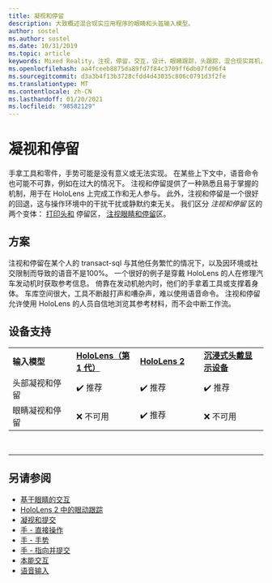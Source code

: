```yaml
---
title: 凝视和停留
description: 大致概述混合现实应用程序的眼睛和头盔输入模型。
author: sostel
ms.author: sostel
ms.date: 10/31/2019
ms.topic: article
keywords: Mixed Reality，注视，停留，交互，设计，眼睛跟踪，头跟踪，混合现实耳机，windows mixed Reality 耳机，虚拟现实耳机，HoloLens，MRTK，混合现实工具包
ms.openlocfilehash: aa4fceeb8875da89fd7f84c3709ff6db07fd96f4
ms.sourcegitcommit: d3a3b4f13b3728cfdd4d43035c806c0791d3f2fe
ms.translationtype: MT
ms.contentlocale: zh-CN
ms.lasthandoff: 01/20/2021
ms.locfileid: "98582129"
---
```

# <a name="gaze-and-dwell"></a>凝视和停留

手拿工具和零件，手势可能是没有意义或无法实现。
在某些上下文中，语音命令也可能不可靠，例如在过大的情况下。
注视和停留提供了一种熟悉且易于掌握的机制，用于在 HoloLens 上完成工作和无人参与。
此外，注视和停留是一个很好的回退，这与操作环境中的干扰干扰或静默约束无关。
我们区分 _注视和停留_ 区的两个变体： [打印头和](gaze-and-dwell-head.md) 停留区， [注视眼睛和停留](gaze-and-dwell-eyes.md)区。

## <a name="scenarios"></a>方案

注视和停留在某个人的 transact-sql 与其他任务繁忙的情况下，以及因环境或社交限制而导致的语音不是100%。
一个很好的例子是穿戴 HoloLens 的人在修理汽车发动机时获取参考信息。
倚靠在发动机舱内时，他们的手拿着工具或支撑着身体。
车库空间很大，工具不断敲打声和嘈杂声，难以使用语音命令。
注视和停留允许使用 HoloLens 的人员自信地浏览其参考材料，而不会中断工作流。

## <a name="device-support"></a>设备支持

<table>
    <colgroup>
    <col width="25%" />
    <col width="25%" />
    <col width="25%" />
    <col width="25%" />
    </colgroup>
    <tr>
        <td><strong>输入模型</strong></td>
        <td><a href="/hololens/hololens1-hardware"><strong>HoloLens（第 1 代）</strong></a></td>
        <td><a href="https://docs.microsoft.com/hololens/hololens2-hardware"><strong>HoloLens 2</strong></td>
        <td><a href="../discover/immersive-headset-hardware-details.md"><strong>沉浸式头戴显示设备</strong></a></td>
    </tr>
     <tr>
        <td>头部凝视和停留</td>
        <td>✔️ 推荐</td>
        <td>✔️ 推荐</td>
        <td>✔️ 推荐</td>
    </tr>
     <tr>
        <td>眼睛凝视和停留</td>
        <td>❌ 不可用</td>
        <td>✔️ 推荐</td>
        <td>❌ 不可用</td>
    </tr>
</table>


<br>

---

 ## <a name="see-also"></a>另请参阅

* [基于眼睛的交互](eye-gaze-interaction.md)
* [HoloLens 2 中的眼动跟踪](eye-tracking.md)
* [凝视和提交](gaze-and-commit.md)
* [手 - 直接操作](direct-manipulation.md)
* [手 - 手势](gaze-and-commit.md#composite-gestures)
* [手 - 指向并提交](point-and-commit.md)
* [本能交互](interaction-fundamentals.md)
* [语音输入](voice-input.md)